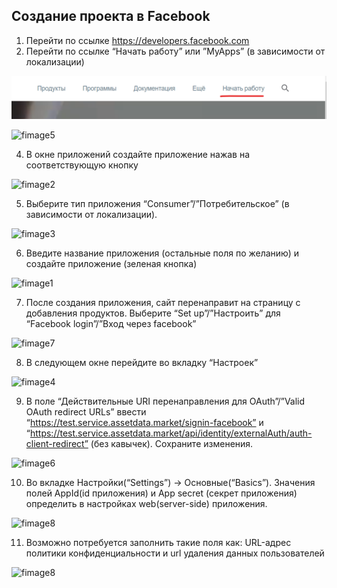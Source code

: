 ##  Создание проекта в Facebook

1. Перейти по ссылке https://developers.facebook.com
2. Перейти по ссылке “Начать работу” или ”MyApps” (в зависимости от локализации)

![fimage9](./img/fimage9.png)

![fimage5](/img/fimage5.png)

4. В окне приложений создайте приложение нажав на соответствующую кнопку

![fimage2](/img/fimage2.png)

5. Выберите тип приложения “Consumer”/”Потребительское”  (в зависимости от локализации).

![fimage3](/img/fimage3.png)

6. Введите название приложения (остальные поля по желанию) и создайте приложение (зеленая кнопка)

![fimage1](/img/fimage1.png)

7. После создания приложения, сайт перенаправит на страницу с добавления продуктов. Выберите “Set up”/”Настроить” для “Facebook login”/”Вход через facebook”

![fimage7](/img/fimage7.png)

8. В следующем окне перейдите во вкладку “Настроек”

![fimage4](/img/fimage4.png)

9. В поле “Действительные URI перенаправления для OAuth”/”Valid OAuth redirect URLs” ввести “https://test.service.assetdata.market/signin-facebook” и “https://test.service.assetdata.market/api/identity/externalAuth/auth-client-redirect”  (без кавычек). Сохраните изменения.

![fimage6](/img/fimage6.png)

10. Во вкладке Настройки(“Settings”) -> Основные(“Basics”). Значения полей AppId(id приложения) и App secret (секрет приложения) определить в настройках web(server-side) приложения.

![fimage8](/img/fimage8.png)

11. Возможно потребуется заполнить такие поля как: URL-адрес политики конфиденциальности и url удаления данных пользователей

![fimage8](/img/fimage10.png)
